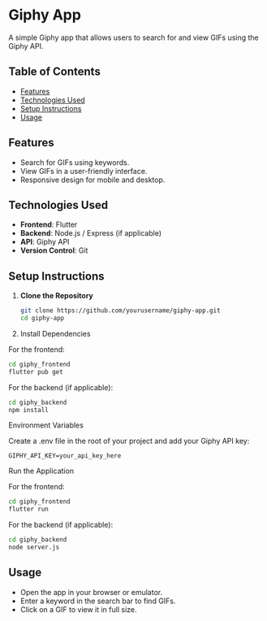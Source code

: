 # Giphy App

A simple Giphy app that allows users to search for and view GIFs using the Giphy API.

## Table of Contents

- [Features](#features)
- [Technologies Used](#technologies-used)
- [Setup Instructions](#setup-instructions)
- [Usage](#usage)

## Features

- Search for GIFs using keywords.
- View GIFs in a user-friendly interface.
- Responsive design for mobile and desktop.

## Technologies Used

- **Frontend**: Flutter
- **Backend**: Node.js / Express (if applicable)
- **API**: Giphy API
- **Version Control**: Git

## Setup Instructions

1. **Clone the Repository**

   ```bash
   git clone https://github.com/yourusername/giphy-app.git
   cd giphy-app
   ```

1. Install Dependencies

For the frontend:

```bash
cd giphy_frontend
flutter pub get
```

For the backend (if applicable):

```bash
cd giphy_backend
npm install
```

Environment Variables

Create a .env file in the root of your project and add your Giphy API key:

```GIPHY_API_KEY=your_api_key_here```

Run the Application

For the frontend:

```bash
cd giphy_frontend
flutter run
```

For the backend (if applicable):

```bash
cd giphy_backend
node server.js
```

## Usage

- Open the app in your browser or emulator.
- Enter a keyword in the search bar to find GIFs.
- Click on a GIF to view it in full size.